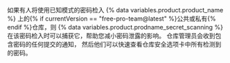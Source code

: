 如果有人将使用已知模式的密码检入 {% data variables.product.product_name %} 上的{% if currentVersion == "free-pro-team@latest" %}公共或私有{% endif %}仓库，则 {% data variables.product.prodname_secret_scanning %} 在该密码检入时可以捕获它，帮助您减小密码泄露的影响。 仓库管理员会收到包含密码的任何提交的通知， 然后他们可以快速查看仓库安全选项卡中所有检测到的密码。
